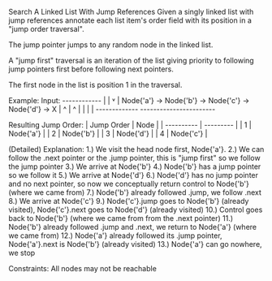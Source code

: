 Search A Linked List With Jump References
Given a singly linked list with jump references annotate each list item's order field with its position in a "jump order traversal".

The jump pointer jumps to any random node in the linked list.

A "jump first" traversal is an iteration of the list giving priority to following jump pointers first before following next pointers.

The first node in the list is position 1 in the traversal.

Example:
Input:
                  ------------
                 |            |
                 ˅            |
Node{'a'} -> Node{'b'} -> Node{'c'} -> Node{'d'} -> X
   |             ^ |                       ^
   |             | |                       |
    -------------   -----------------------

Resulting Jump Order:
| Jump Order |   Node    |
| ---------- | --------- |
| 1          | Node{'a'} |
| 2          | Node{'b'} |
| 3          | Node{'d'} |
| 4          | Node{'c'} |

(Detailed) Explanation:
1.) We visit the head node first, Node{'a'}.
2.) We can follow the .next pointer or the .jump pointer, this is "jump first" so we follow the jump pointer
3.) We arrive at Node{'b'}
4.) Node{'b'} has a jump pointer so we follow it
5.) We arrive at Node{'d'}
6.) Node{'d'} has no jump pointer and no next pointer, so now we conceptually return control to Node{'b'} (where we came from)
7.) Node{'b'} already followed .jump, we follow .next
8.) We arrive at Node{'c'}
9.) Node{'c'}.jump goes to Node{'b'} (already visited), Node{'c'}.next goes to Node{'d'} (already visited)
10.) Control goes back to Node{'b'} (where we came from from the .next pointer)
11.) Node{'b'} already followed .jump and .next, we return to Node{'a'} (where we came from)
12.) Node{'a'} already followed its .jump pointer, Node{'a'}.next is Node{'b'} (already visited)
13.) Node{'a'} can go nowhere, we stop

Constraints:
All nodes may not be reachable